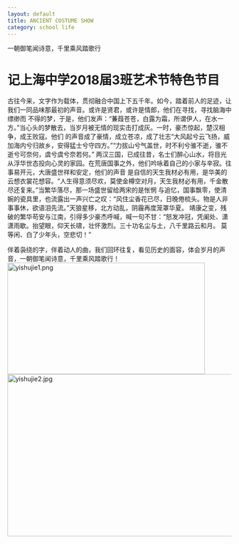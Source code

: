 ```yaml
---
layout: default
title: ANCIENT COSTUME SHOW
category: school life
---
```

一朝御笔闻诗意，千里乘风踏歌行

# 记上海中学2018届3班艺术节特色节目

<p>古往今来，文字作为载体，贯彻融合中国上下五千年。如今，踏着前人的足迹，让我们一同品味那最初的声音。或许是贤君，或许是情郎，他们在寻找，寻找脑海中缥缈而
不得的梦，于是，他们发声：“蒹葭苍苍，白露为霜，所谓伊人，在水一方。”当心头的梦散去，当岁月被无情的现实击打成灰。一时，豪杰惊起，楚汉相争，成王败寇。他们
的声音成了豪情，成立苍凉，成了壮志“大风起兮云飞扬，威加海内兮归故乡，安得猛士兮守四方。”“力拔山兮气盖世，时不利兮骓不逝，骓不逝兮可奈何，虞兮虞兮奈若何。”
两汉三国，已成往昔，名士们醉心山水，将目光从浮华世态投向心灵的家园。在荒唐国事之外，他们吟咏着自己的小家与辛寂。往事易开元，大唐盛世祥和安定，他们的声音
是自信的天生我材必有用，是华美的云想衣裳花想容。“人生得意须尽欢，莫使金樽空对月，天生我材必有用，千金散尽还复来。”当繁华落尽，那一场盛世留给两宋的是怅惘
与追忆，国事飘零，使清婉的瓷具里，也流露出一声兴亡之叹：“风住尘香花已尽，日晚倦梳头。物是人非事事休，欲语泪先流。”天狼星移，北方动乱，阴霾再度笼罩华夏。
靖康之变，残破的繁华苟安与江南，引得多少豪杰呼喊，喊一句不甘：“怒发冲冠，凭阑处、潇潇雨歇。抬望眼，仰天长啸，壮怀激烈。三十功名尘与土，八千里路云和月。
莫等闲、白了少年头，空悲切！”
<p>伴着袅绕的字，伴着动人的曲，我们回环往复，看见历史的面容，体会岁月的声音，一朝御笔闻诗意，千里乘风踏歌行！
<img src="http://www.z4a.net/images/2017/07/11/yishujie1.png" width="444" height="250" alt="yishujie1.png" >
<img src="http://www.z4a.net/images/2017/07/11/yishujie2.jpg" width="547" height="364"alt="yishujie2.jpg" border="0">
